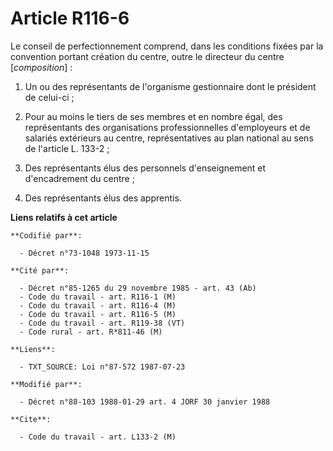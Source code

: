 # Article R116-6

Le conseil de perfectionnement comprend, dans les conditions fixées par la convention portant création du centre, outre le
directeur du centre [*composition*] :

1. Un ou des représentants de l'organisme gestionnaire dont le président de celui-ci ;

2. Pour au moins le tiers de ses membres et en nombre égal, des représentants des organisations professionnelles d'employeurs
et de salariés extérieurs au centre, représentatives au plan national au sens de l'article L. 133-2 ;

3. Des représentants élus des personnels d'enseignement et d'encadrement du centre ;

4. Des représentants élus des apprentis.

**Liens relatifs à cet article**

	**Codifié par**:

	  - Décret n°73-1048 1973-11-15

	**Cité par**:

	  - Décret n°85-1265 du 29 novembre 1985 - art. 43 (Ab)
	  - Code du travail - art. R116-1 (M)
	  - Code du travail - art. R116-4 (M)
	  - Code du travail - art. R116-5 (M)
	  - Code du travail - art. R119-38 (VT)
	  - Code rural - art. R*811-46 (M)

	**Liens**:

	  - TXT_SOURCE: Loi n°87-572 1987-07-23

	**Modifié par**:

	  - Décret n°88-103 1988-01-29 art. 4 JORF 30 janvier 1988

	**Cite**:

	  - Code du travail - art. L133-2 (M)
